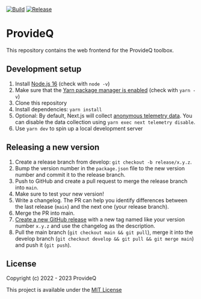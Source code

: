 [![Build](https://img.shields.io/github/actions/workflow/status/ProvideQ/toolbox-web/deploy-main.yml?style=for-the-badge)](https://github.com/ProvideQ/toolbox-web/actions/workflows/deploy-main.yml)
[![Release](https://img.shields.io/github/v/release/ProvideQ/toolbox-web?style=for-the-badge)](https://github.com/ProvideQ/toolbox-web/releases/)

# ProvideQ
This repository contains the web frontend for the ProvideQ toolbox. 

## Development setup
1. Install [Node.js 16](https://nodejs.org/) (check with `node -v`)
2. Make sure that the [Yarn package manager is enabled](https://yarnpkg.com/getting-started/install) (check with `yarn -v`)
3. Clone this repository
4. Install dependencies: `yarn install`
5. Optional:
   By default, Next.js will collect
   [anonymous telemetry data](https://nextjs.org/telemetry).
   You can disable the data collection using `yarn exec next telemetry disable`.
5. Use `yarn dev` to spin up a local development server

## Releasing a new version
1. Create a release branch from develop: `git checkout -b release/x.y.z`.
2. Bump the version number in the `package.json` file to the new version number
   and commit it to the release branch.
3. Push to GitHub and create a pull request to merge the release branch into
   `main`.
4. Make sure to test your new version!
5. Write a changelog.
   The PR can help you identify differences between the last release (`main`)
   and the next one (your release branch).
6. Merge the PR into main.
7. [Create a new GitHub release](https://github.com/ProvideQ/toolbox-web/releases/new) with a new tag named like your
   version number `x.y.z` and use the changelog as the description.
9. Pull the main branch (`git checkout main && git pull`), merge it into the
   develop branch (`git checkout develop && git pull && git merge main`) and
   push it (`git push`).

## License
Copyright (c) 2022 - 2023 ProvideQ

This project is available under the [MIT License](./LICENSE)
